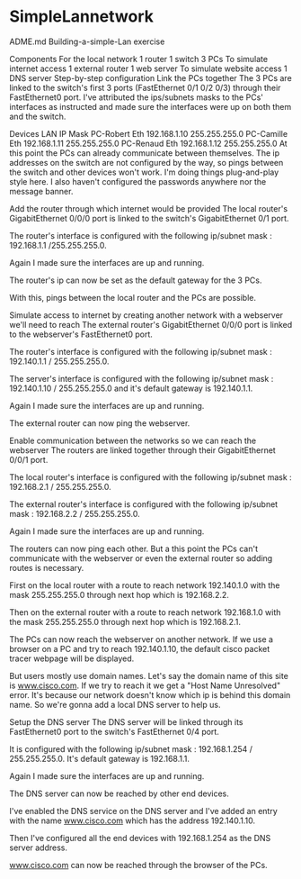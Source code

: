 # SimpleLannetwork
ADME.md
Building-a-simple-Lan exercise

Components For the local network 1 router 1 switch 3 PCs To simulate internet access 1 external router 1 web server To simulate website access 1 DNS server Step-by-step configuration Link the PCs together The 3 PCs are linked to the switch's first 3 ports (FastEthernet 0/1 0/2 0/3) through their FastEthernet0 port. I've attributed the ips/subnets masks to the PCs' interfaces as instructed and made sure the interfaces were up on both them and the switch.

Devices LAN IP Mask PC-Robert Eth 192.168.1.10 255.255.255.0 PC-Camille Eth 192.168.1.11 255.255.255.0 PC-Renaud Eth 192.168.1.12 255.255.255.0 At this point the PCs can already communicate between themselves. The ip addresses on the switch are not configured by the way, so pings between the switch and other devices won't work. I'm doing things plug-and-play style here. I also haven't configured the passwords anywhere nor the message banner.

Add the router through which internet would be provided The local router's GigabitEthernet 0/0/0 port is linked to the switch's GigabitEthernet 0/1 port.

The router's interface is configured with the following ip/subnet mask : 192.168.1.1 /255.255.255.0.

Again I made sure the interfaces are up and running.

The router's ip can now be set as the default gateway for the 3 PCs.

With this, pings between the local router and the PCs are possible.

Simulate access to internet by creating another network with a webserver we'll need to reach The external router's GigabitEthernet 0/0/0 port is linked to the webserver's FastEthernet0 port.

The router's interface is configured with the following ip/subnet mask : 192.140.1.1 / 255.255.255.0.

The server's interface is configured with the following ip/subnet mask : 192.140.1.10 / 255.255.255.0 and it's default gateway is 192.140.1.1.

Again I made sure the interfaces are up and running.

The external router can now ping the webserver.

Enable communication between the networks so we can reach the webserver The routers are linked together through their GigabitEthernet 0/0/1 port.

The local router's interface is configured with the following ip/subnet mask : 192.168.2.1 / 255.255.255.0.

The external router's interface is configured with the following ip/subnet mask : 192.168.2.2 / 255.255.255.0.

Again I made sure the interfaces are up and running.

The routers can now ping each other. But a this point the PCs can't communicate with the webserver or even the external router so adding routes is necessary.

First on the local router with a route to reach network 192.140.1.0 with the mask 255.255.255.0 through next hop which is 192.168.2.2.

Then on the external router with a route to reach network 192.168.1.0 with the mask 255.255.255.0 through next hop which is 192.168.2.1.

The PCs can now reach the webserver on another network. If we use a browser on a PC and try to reach 192.140.1.10, the default cisco packet tracer webpage will be displayed.

But users mostly use domain names. Let's say the domain name of this site is www.cisco.com. If we try to reach it we get a "Host Name Unresolved" error. It's because our network doesn't know which ip is behind this domain name. So we're gonna add a local DNS server to help us.

Setup the DNS server The DNS server will be linked through its FastEthernet0 port to the switch's FastEthernet 0/4 port.

It is configured with the following ip/subnet mask : 192.168.1.254 / 255.255.255.0. It's default gateway is 192.168.1.1.

Again I made sure the interfaces are up and running.

The DNS server can now be reached by other end devices.

I've enabled the DNS service on the DNS server and I've added an entry with the name www.cisco.com which has the address 192.140.1.10.

Then I've configured all the end devices with 192.168.1.254 as the DNS server address.

www.cisco.com can now be reached through the browser of the PCs.
